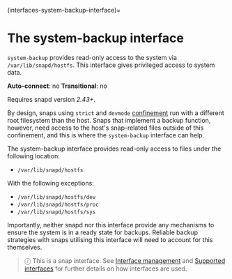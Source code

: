 (interfaces-system-backup-interface)=
# The system-backup interface

`system-backup` provides read-only access to the system via `/var/lib/snapd/hostfs`. This interface gives privileged access to system data.

**Auto-connect**: no
**Transitional**: no

Requires snapd version _2.43+_.

By design, snaps using `strict` and `devmode` [confinement](/) run with a different root filesystem than the host. Snaps that implement a backup function, however, need access to the host's snap-related files outside of this confinement, and this is where the `system-backup` interface can help.

The system-backup interface provides read-only access to files under the following location:

- `/var/lib/snapd/hostfs`

With the following exceptions:
- `/var/lib/snapd/hostfs/dev`
- `/var/lib/snapd/hostfs/proc`
- `/var/lib/snapd/hostfs/sys`

Importantly, neither snapd nor this interface provide any mechanisms to ensure the system is in a ready state for backups. Reliable backup strategies with snaps utilising this interface will need to account for this themselves.

> ⓘ  This is a snap interface. See [Interface management](/) and [Supported interfaces](/interfaces/index) for further details on how interfaces are used.

